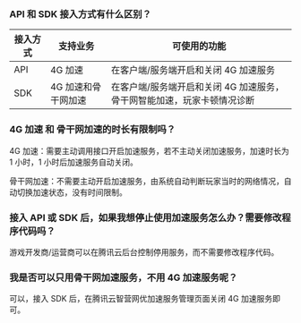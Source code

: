 ### API 和 SDK 接入方式有什么区别？

| 接入方式 | 支持业务 | 可使用的功能 |
|---------|---------|---------|
| API | 4G 加速 | 在客户端/服务端开启和关闭 4G 加速服务 |
| SDK | 4G 加速和骨干网加速 | 在客户端/服务端开启和关闭 4G 加速服务，骨干网智能加速，玩家卡顿情况诊断|

### 4G 加速 和 骨干网加速的时长有限制吗？

4G 加速：需要主动调用接口开启加速服务，若不主动关闭加速服务，加速时长为 1 小时，1 小时后加速服务自动关闭。

骨干网加速：不需要主动开启加速服务，由系统自动判断玩家当时的网络情况，自动切换加速状态，没有时间限制。

### 接入 API 或 SDK 后，如果我想停止使用加速服务怎么办？需要修改程序代码吗？

游戏开发商/运营商可以在腾讯云后台控制停用服务，而不需要修改程序代码。

### 我是否可以只用骨干网加速服务，不用 4G 加速服务呢？

 可以，接入 SDK 后，在腾讯云智营网优加速服务管理页面关闭 4G 加速服务即可。


